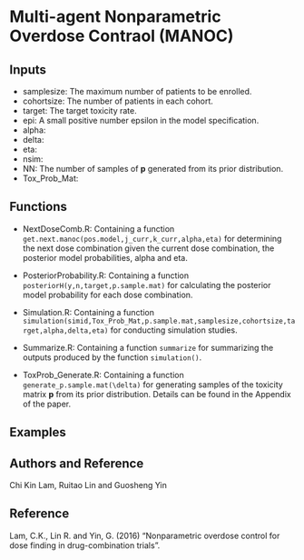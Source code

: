 # Multi-agent Nonparametric Overdose Contraol (MANOC)
## Inputs 
- samplesize: The maximum number of patients to be enrolled.  
- cohortsize: The number of patients in each cohort. 
- target: The target toxicity rate. 
- epi: A small positive number epsilon in the model specification.  
- alpha: 
- delta: 
- eta:
- nsim:
- NN: The number of samples of **p** generated from its prior distribution.
- Tox_Prob_Mat:
## Functions
- NextDoseComb.R: Containing a function `get.next.manoc(pos.model,j_curr,k_curr,alpha,eta)` for determining the next dose combination given the current dose combination, the posterior model probabilities, alpha and eta. 

- PosteriorProbability.R: Containing a function `posteriorH(y,n,target,p.sample.mat)` for calculating the posterior model probability for each dose combination.

- Simulation.R: Containing a function `simulation(simid,Tox_Prob_Mat,p.sample.mat,samplesize,cohortsize,target,alpha,delta,eta)` for conducting simulation studies. 

- Summarize.R: Containing a function `summarize` for summarizing the outputs produced by the function `simulation()`.

- ToxProb_Generate.R: Containing a function `generate_p.sample.mat(\delta)` for generating samples of the toxicity matrix **p** from its prior distribution. Details can be found in the Appendix of the paper. 

## Examples

## Authors and Reference
Chi Kin Lam, Ruitao Lin and Guosheng Yin 

## Reference
Lam, C.K., Lin R. and Yin, G. (2016) “Nonparametric overdose control for dose finding in drug-combination trials”.
